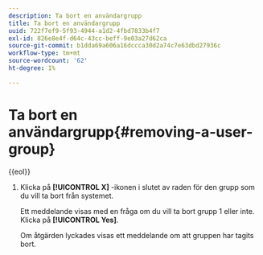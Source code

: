 ```yaml
---
description: Ta bort en användargrupp
title: Ta bort en användargrupp
uuid: 722f7ef9-5f93-4944-a1d2-4fbd7833b4f7
exl-id: 826e8e4f-d64c-43cc-beff-9e03a27d62ca
source-git-commit: b1dda69a606a16dccca30d2a74c7e63dbd27936c
workflow-type: tm+mt
source-wordcount: '62'
ht-degree: 1%

---
```


# Ta bort en användargrupp{#removing-a-user-group}

{{eol}}

1. Klicka på **[!UICONTROL X]** -ikonen i slutet av raden för den grupp som du vill ta bort från systemet.

   Ett meddelande visas med en fråga om du vill ta bort grupp 1 eller inte. Klicka på **[!UICONTROL Yes]**.

   Om åtgärden lyckades visas ett meddelande om att gruppen har tagits bort.
